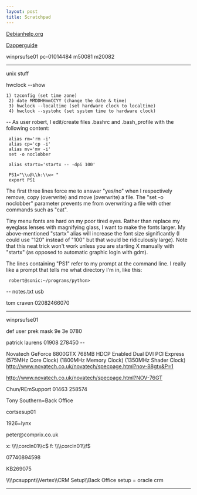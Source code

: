 ```yaml
---
layout: post 
title: Scratchpad
---
```


[Debianhelp.org](http://www.debianhelp.org)

[Dapperguide](http://doc.gwos.org/index.php/DapperGuide)

winprsufse01 pc-01014484 m50081 m20082

------------------------------------------------------------------------

unix stuff

hwclock \--show

`1) tzconfig (set time zone)`\
` 2) date MMDDHHmmCCYY (change the date & time)`\
` 3) hwclock --localtime (set hardware clock to localtime)`\
` 4) hwclock --systohc (set system time to hardware clock)`

\-- As user robert, I edit/create files .bashrc and .bash\_profile with
the following content:

` alias rm='rm -i'`\
` alias cp='cp -i'`\
` alias mv='mv -i'`\
` set -o noclobber`

` alias startx='startx -- -dpi 100'`

` PS1="\\u@\\h:\\w> "`\
` export PS1`

The first three lines force me to answer \"yes/no\" when I respectively
remove, copy (overwrite) and move (overwrite) a file. The \"set -o
noclobber\" parameter prevents me from overwriting a file with other
commands such as \"cat\".

Tiny menu fonts are hard on my poor tired eyes. Rather than replace my
eyeglass lenses with magnifying glass, I want to make the fonts larger.
My above-mentioned \"startx\" alias will increase the font size
significantly (I could use \"120\" instead of \"100\" but that would be
ridiculously large). Note that this neat trick won\'t work unless you
are starting X manually with \"startx\" (as opposed to automatic graphic
login with gdm).

The lines containing \"PS1\" refer to my prompt at the command line. I
really like a prompt that tells me what directory I\'m in, like this:

` robert@sonic:~/programs/python>`

\-- notes.txt usb

tom craven 02082466070

------------------------------------------------------------------------

winprsufse01

def user prek mask 9e 3e 0780

patrick laurens 01908 278450 \--

Novatech GeForce 8800GTX 768MB HDCP Enabled Dual DVI PCI Express (575MHz
Core Clock) (1800MHz Memory Clock) (1350MHz Shader Clock)
<http://www.novatech.co.uk/novatech/specpage.html?nov-88gtx&P=1>

<http://www.novatech.co.uk/novatech/specpage.html?NOV-76GT>

Chun/REmSupport 01463 258574

Tony Southern=Back Office

cortsesup01

1926=lynx

peter\@comprix.co.uk

x: \\\\\\\\corcln01\\\\c\$ f: \\\\\\\\corcln01\\\\f\$

07740894598

KB269075

\\\\\\\\pcsuppnt\\\\Vertex\\\\CRM Setup\\\\Back Office setup = oracle
crm

------------------------------------------------------------------------
